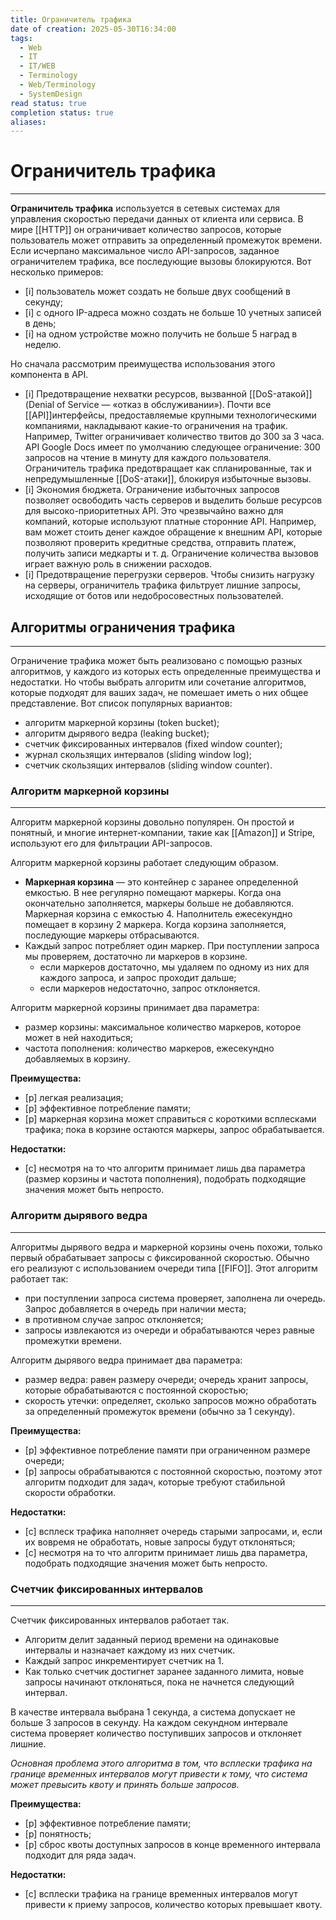 ```yaml
---
title: Ограничитель трафика
date of creation: 2025-05-30T16:34:00
tags:
  - Web
  - IT
  - IT/WEB
  - Terminology
  - Web/Terminology
  - SystemDesign
read status: true
completion status: true
aliases:
---
```

# Ограничитель трафика
---

**Ограничитель трафика** используется в сетевых системах для управления скоростью передачи данных от клиента или сервиса. В мире [[HTTP]] он ограничивает количество запросов, которые пользователь может отправить за определенный промежуток времени. Если исчерпано максимальное число API-запросов, заданное ограничителем трафика, все последующие вызовы блокируются. Вот несколько примеров:

- [i] пользователь может создать не больше двух сообщений в секунду;
- [i] с одного IP-адреса можно создать не больше 10 учетных записей в день;
- [i] на одном устройстве можно получить не больше 5 наград в неделю.

Но сначала рассмотрим преимущества использования этого компонента в API.

- [i] Предотвращение нехватки ресурсов, вызванной [[DoS-атакой]] (Denial of Service — «отказ в обслуживании»). Почти все [[API]]интерфейсы, предоставляемые крупными технологическими компаниями, накладывают какие-то ограничения на трафик. Например, Twitter ограничивает количество твитов до 300 за 3 часа. API Google Docs имеет по умолчанию следующее ограничение: 300 запросов на чтение в минуту для каждого пользователя. Ограничитель трафика предотвращает как спланированные, так и непредумышленные [[DoS-атаки]], блокируя избыточные вызовы.
- [i] Экономия бюджета. Ограничение избыточных запросов позволяет освободить часть серверов и выделить больше ресурсов для высоко-приоритетных API. Это чрезвычайно важно для компаний, которые используют платные сторонние API. Например, вам может стоить денег каждое обращение к внешним API, которые позволяют проверить кредитные средства, отправить платеж, получить записи медкарты и т. д. Ограничение количества вызовов играет важную роль в снижении расходов.
- [i] Предотвращение перегрузки серверов. Чтобы снизить нагрузку на серверы, ограничитель трафика фильтрует лишние запросы, исходящие от ботов или недобросовестных пользователей.


## Алгоритмы ограничения трафика
---

Ограничение трафика может быть реализовано с помощью разных алгоритмов, у каждого из которых есть определенные преимущества и недостатки. Но чтобы выбрать алгоритм или сочетание алгоритмов, которые подходят для ваших задач, не помешает иметь о них общее представление. Вот список популярных вариантов:

-  алгоритм маркерной корзины (token bucket);
-  алгоритм дырявого ведра (leaking bucket);
-  счетчик фиксированных интервалов (fixed window counter);
-  журнал скользящих интервалов (sliding window log);
-  счетчик скользящих интервалов (sliding window counter).

### Алгоритм маркерной корзины
---
Алгоритм маркерной корзины довольно популярен. Он простой и понятный, и многие интернет-компании, такие как [[Amazon]] и Stripe, используют его для фильтрации API-запросов.

Алгоритм маркерной корзины работает следующим образом.

- **Маркерная корзина** — это контейнер с заранее определенной емкостью. В нее регулярно помещают маркеры. Когда она окончательно заполняется, маркеры больше не добавляются. Маркерная корзина с емкостью 4. Наполнитель ежесекундно помещает в корзину 2 маркера. Когда корзина заполняется, последующие маркеры отбрасываются.
- Каждый запрос потребляет один маркер. При поступлении запроса мы проверяем, достаточно ли маркеров в корзине.
	- если маркеров достаточно, мы удаляем по одному из них для каждого запроса, и запрос проходит дальше;
	- если маркеров недостаточно, запрос отклоняется.

Алгоритм маркерной корзины принимает два параметра:
- размер корзины: максимальное количество маркеров, которое может в ней находиться;
- частота пополнения: количество маркеров, ежесекундно добавляемых в корзину.

**Преимущества:**

- [p] легкая реализация;
- [p] эффективное потребление памяти;
- [p] маркерная корзина может справиться с короткими всплесками трафика; пока в корзине остаются маркеры, запрос обрабатывается.

**Недостатки:**

- [c] несмотря на то что алгоритм принимает лишь два параметра (размер корзины и частота пополнения), подобрать подходящие значения может быть непросто.


### Алгоритм дырявого ведра
---

Алгоритмы дырявого ведра и маркерной корзины очень похожи, только первый обрабатывает запросы с фиксированной скоростью. Обычно его реализуют с использованием очереди типа [[FIFO]]. Этот алгоритм работает так:

- при поступлении запроса система проверяет, заполнена ли очередь. Запрос добавляется в очередь при наличии места;
- в противном случае запрос отклоняется;
- запросы извлекаются из очереди и обрабатываются через равные промежутки времени.

Алгоритм дырявого ведра принимает два параметра:

- размер ведра: равен размеру очереди; очередь хранит запросы, которые обрабатываются с постоянной скоростью;
- скорость утечки: определяет, сколько запросов можно обработать за определенный промежуток времени (обычно за 1 секунду).

**Преимущества:**

- [p] эффективное потребление памяти при ограниченном размере очереди;
- [p]  запросы обрабатываются с постоянной скоростью, поэтому этот алгоритм подходит для задач, которые требуют стабильной скорости обработки.

**Недостатки:**

- [c] всплеск трафика наполняет очередь старыми запросами, и, если их вовремя не обработать, новые запросы будут отклоняться;
- [c] несмотря на то что алгоритм принимает лишь два параметра, подобрать подходящие значения может быть непросто. 


### Счетчик фиксированных интервалов
---

Счетчик фиксированных интервалов работает так.

- Алгоритм делит заданный период времени на одинаковые интервалы и назначает каждому из них счетчик.
- Каждый запрос инкрементирует счетчик на 1.
- Как только счетчик достигнет заранее заданного лимита, новые запросы начинают отклоняться, пока не начнется следующий интервал.

В качестве интервала выбрана 1 секунда, а система допускает не больше 3 запросов в секунду. На каждом секундном интервале система проверяет количество поступивших запросов и отклоняет лишние.

*Основная проблема этого алгоритма в том, что всплески трафика на границе временных интервалов могут привести к тому, что система может превысить квоту и принять больше запросов.*

**Преимущества:**

- [p] эффективное потребление памяти;
- [p] понятность;
- [p] сброс квоты доступных запросов в конце временного интервала подходит для ряда задач.

**Недостатки:**

- [c] всплески трафика на границе временных интервалов могут привести к приему запросов, количество которых превышает квоту.

